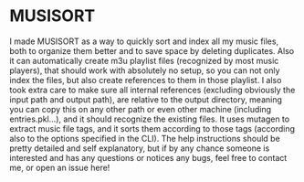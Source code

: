 # MUSISORT

I made MUSISORT as a way to quickly sort and index all my music files, both to organize them better and to save space by deleting duplicates. Also it can automatically create m3u playlist files (recognized by most music players), that should work with absolutely no setup, so you can not only index the files, but also create references to them in those playlist.
I also took extra care to make sure all internal references (excluding obviously the input path and output path), are relative to the output directory, meaning you can copy this on any other path or even other machine (including entries.pkl...), and it should recognize the existing files.
It uses mutagen to extract music file tags, and it sorts them according to those tags (according also to the options specified in the CLI). The help instructions should be pretty detailed and self explanatory, but if by any chance someone is interested and has any questions or notices any bugs, feel free to contact me, or open an issue here!